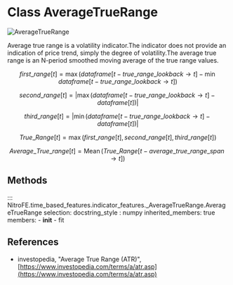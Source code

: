 
# Class AverageTrueRange

![AverageTrueRange](https://media.giphy.com/media/AQpueYRD0K39d5veh7/giphy.gif)


Average true range is a  volatility indicator.The indicator does not provide an indication of price trend,
simply the degree of volatility.The average true range is an N-period smoothed moving average of the true range values.

$$
first\_range[t]=  \max{(dataframe[t-true\_range\_lookback \to t]} -\min{dataframe[t-true\_range\_lookback \to t])}
$$

$$
second\_range[t]=  |{\max{(dataframe[t-true\_range\_lookback \to t]} - dataframe[t] )}|
$$

$$
third\_range[t]=  |{\min{(dataframe[t-true\_range\_lookback \to t]} - dataframe[t] )}|
$$

$$
True\_Range[t] = \max{ (first\_range[t], second\_range[t], third\_range[t]) }
$$

$$
Average\_True\_range[t] = \operatorname{Mean}(True\_Range[t-average\_true\_range\_span \to t])
$$


## Methods

::: NitroFE.time_based_features.indicator_features._AverageTrueRange.AverageTrueRange
    selection:
        docstring_style : numpy
        inherited_members: true
        members:
        - __init__
        - fit

References
----------
* investopedia, "Average True Range (ATR)",
    [https://www.investopedia.com/terms/a/atr.asp](https://www.investopedia.com/terms/a/atr.asp)